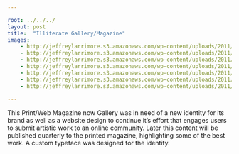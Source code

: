 ```yaml
---

root: ../../../
layout: post
title:  "Illiterate Gallery/Magazine"
images:
    - http://jeffreylarrimore.s3.amazonaws.com/wp-content/uploads/2011/03/illiterate_1-logo.jpg
    - http://jeffreylarrimore.s3.amazonaws.com/wp-content/uploads/2011/03/illiterate_2-website-about.jpg
    - http://jeffreylarrimore.s3.amazonaws.com/wp-content/uploads/2011/03/illiterate_3_website-blog.jpg
    - http://jeffreylarrimore.s3.amazonaws.com/wp-content/uploads/2011/03/illiterate_4-website-profile.jpg
    - http://jeffreylarrimore.s3.amazonaws.com/wp-content/uploads/2011/03/illiterate_5-website-submit.jpg
    - http://jeffreylarrimore.s3.amazonaws.com/wp-content/uploads/2011/03/illiterate_6-website-themes.jpg
    - http://jeffreylarrimore.s3.amazonaws.com/wp-content/uploads/2011/03/illiterate_7-mag.jpg
    
---
```


This Print/Web Magazine now Gallery was in need of a new identity for its brand as well as a website design to continue it’s effort that engages users to submit artistic work to an online community. Later this content will be published quarterly to the printed magazine, highlighting some of the best work. A custom typeface was designed for the identity.